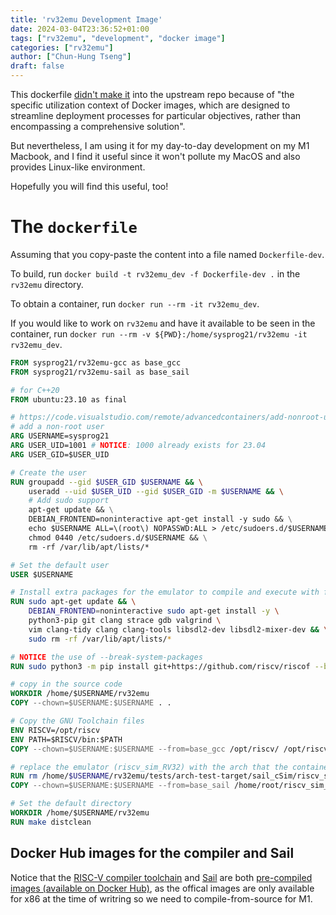 ```yaml
---
title: 'rv32emu Development Image'
date: 2024-03-04T23:36:52+01:00
tags: ["rv32emu", "development", "docker image"]
categories: ["rv32emu"]
author: ["Chun-Hung Tseng"]
draft: false
---
```


This dockerfile [didn't make it](https://github.com/sysprog21/rv32emu/pull/328) into the upstream repo because of "the specific utilization context of Docker images, which are designed to streamline deployment processes for particular objectives, rather than encompassing a comprehensive solution".

But nevertheless, I am using it for my day-to-day development on my M1 Macbook, and I find it useful since it won't pollute my MacOS and also provides Linux-like environment. 

Hopefully you will find this useful, too!

# The `dockerfile`

Assuming that you copy-paste the content into a file named `Dockerfile-dev`.

To build, run `docker build -t rv32emu_dev -f Dockerfile-dev .` in the `rv32emu` directory.

To obtain a container, run `docker run --rm -it rv32emu_dev`.

If you would like to work on `rv32emu` and have it available to be seen in the container, run `docker run --rm -v ${PWD}:/home/sysprog21/rv32emu -it rv32emu_dev`.

```dockerfile
FROM sysprog21/rv32emu-gcc as base_gcc
FROM sysprog21/rv32emu-sail as base_sail

# for C++20
FROM ubuntu:23.10 as final 

# https://code.visualstudio.com/remote/advancedcontainers/add-nonroot-user#_creating-a-nonroot-user
# add a non-root user
ARG USERNAME=sysprog21
ARG USER_UID=1001 # NOTICE: 1000 already exists for 23.04
ARG USER_GID=$USER_UID

# Create the user
RUN groupadd --gid $USER_GID $USERNAME && \
    useradd --uid $USER_UID --gid $USER_GID -m $USERNAME && \
    # Add sudo support
    apt-get update && \
    DEBIAN_FRONTEND=noninteractive apt-get install -y sudo && \
    echo $USERNAME ALL=\(root\) NOPASSWD:ALL > /etc/sudoers.d/$USERNAME && \
    chmod 0440 /etc/sudoers.d/$USERNAME && \
    rm -rf /var/lib/apt/lists/*

# Set the default user
USER $USERNAME

# Install extra packages for the emulator to compile and execute with full capabilities correctly
RUN sudo apt-get update && \
    DEBIAN_FRONTEND=noninteractive sudo apt-get install -y \
    python3-pip git clang strace gdb valgrind \
    vim clang-tidy clang clang-tools libsdl2-dev libsdl2-mixer-dev && \
    sudo rm -rf /var/lib/apt/lists/*

# NOTICE the use of --break-system-packages
RUN sudo python3 -m pip install git+https://github.com/riscv/riscof --break-system-packages

# copy in the source code
WORKDIR /home/$USERNAME/rv32emu
COPY --chown=$USERNAME:$USERNAME . .

# Copy the GNU Toolchain files
ENV RISCV=/opt/riscv
ENV PATH=$RISCV/bin:$PATH
COPY --chown=$USERNAME:$USERNAME --from=base_gcc /opt/riscv/ /opt/riscv/

# replace the emulator (riscv_sim_RV32) with the arch that the container can execute 
RUN rm /home/$USERNAME/rv32emu/tests/arch-test-target/sail_cSim/riscv_sim_RV32
COPY --chown=$USERNAME:$USERNAME --from=base_sail /home/root/riscv_sim_RV32 /home/$USERNAME/rv32emu/tests/arch-test-target/sail_cSim/riscv_sim_RV32

# Set the default directory
WORKDIR /home/$USERNAME/rv32emu
RUN make distclean

```

## Docker Hub images for the compiler and Sail
Notice that the [RISC-V compiler toolchain](https://hub.docker.com/repository/docker/sysprog21/rv32emu-gcc/general) and [Sail](https://hub.docker.com/repository/docker/sysprog21/rv32emu-sail/general) are both [pre-compiled images (available on Docker Hub)](https://github.com/sysprog21/rv32emu/commit/d212f96ac03a8d1ec82932660a653bd7794cf36e), as the offical images are only available for x86 at the time of writring so we need to compile-from-source for M1.
